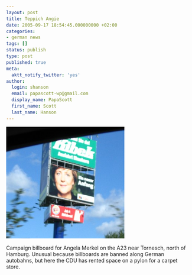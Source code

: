 ```yaml
---
layout: post
title: Teppich Angie
date: 2005-09-17 18:54:45.000000000 +02:00
categories:
- german news
tags: []
status: publish
type: post
published: true
meta:
  aktt_notify_twitter: 'yes'
author:
  login: shanson
  email: papascott-wp@gmail.com
  display_name: PapaScott
  first_name: Scott
  last_name: Hanson
---
```

<p><img src="/wordpress/wp-content/uploads/2005/09/teppichangie.jpg" border="0" height="302" width="320" alt="teppichangie.jpg" /></p>
<p>Campaign billboard for Angela Merkel on the A23 near Tornesch, north of Hamburg. Unusual because billboards are banned along German autobahns, but here the CDU has rented space on a pylon for a carpet store.</p>
